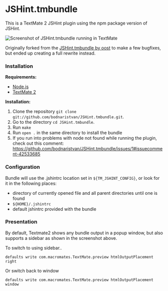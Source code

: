 JSHint.tmbundle
===============

This is a TextMate 2 JSHint plugin using the npm package version of JSHint.

![Screenshot of JSHint.tmbundle running in TextMate](http://f.cl.ly/items/1G3X0o3x0z0D2d323T3x/Screen%20Shot%202013-11-14%20at%201.27.33%20AM.png)

Originally forked from the [JSHint.tmbundle by oost](https://github.com/oost/JSHint.tmbundle) to make a few bugfixes, but ended up creating a full rewrite instead.

[jslintmate]: https://github.com/rondevera/jslintmate
[jshint.tmbundle]: https://github.com/oost/JSHint.tmbundle
[jshint]: http://www.jshint.com

### Installation ###

**Requirements:** 

- [Node.js][nodejs]
- [TextMate 2][textmate] 

[nodejs]: http://www.nodejs.org
[textmate]: https://github.com/textmate/textmate

**Installation:**

1.  Clone the repository `git clone git://github.com/bodnaristvan/JSHint.tmbundle.git`.
2.  Go to the directory `cd JSHint.tmbundle`.
3.  Run `make`
4.  Run `open .` in the same directory to install the bundle
5.  If you run into problems with node not found while running the plugin, check out this comment: https://github.com/bodnaristvan/JSHint.tmbundle/issues/1#issuecomment-42533685

### Configuration ###

Bundle will use the .jshintrc location set in `${TM_JSHINT_CONFIG}`, or look for it in the following places:

 - directory of currently opened file and all parent directories until one is found
 - `${HOME}/.jshintrc`
 - default jshintrc provided with the bundle
 
### Presentation ###

By default, Textmate2 shows any bundle output in a popup window, but also supports a sidebar as shown in the screenshot above.

To switch to using sidebar..

`defaults write com.macromates.TextMate.preview htmlOutputPlacement right`

Or switch back to window

`defaults write com.macromates.TextMate.preview htmlOutputPlacement window`

